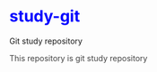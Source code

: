 <h1 style="color:blue">study-git</h1>
<span>Git study repository</span>

<span style="color:#444">This repository is git study repository</span>
